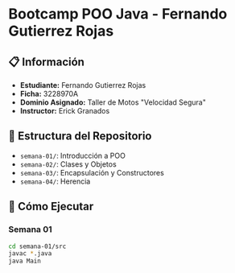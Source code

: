 # Bootcamp POO Java - Fernando Gutierrez Rojas

## 📋 Información

- **Estudiante:** Fernando Gutierrez Rojas
- **Ficha:** 3228970A
- **Dominio Asignado:** Taller de Motos "Velocidad Segura"
- **Instructor:** Erick Granados

## 📁 Estructura del Repositorio

- `semana-01/`: Introducción a POO
- `semana-02/`: Clases y Objetos
- `semana-03/`: Encapsulación y Constructores
- `semana-04/`: Herencia

## 🚀 Cómo Ejecutar

### Semana 01
```bash
cd semana-01/src
javac *.java
java Main